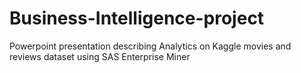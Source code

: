 # Business-Intelligence-project
Powerpoint presentation describing Analytics on Kaggle movies and reviews dataset using SAS Enterprise Miner

